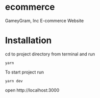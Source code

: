# ecommerce
GameyGram, Inc E-commerce Website

# Installation

cd to project directory from terminal and run

```
yarn
```

To start project run

```
yarn dev
```


open http://localhost:3000



